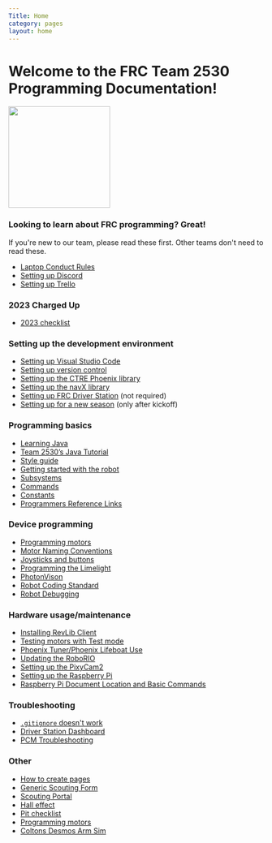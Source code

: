 ```yaml
---
Title: Home
category: pages
layout: home
---
```


# Welcome to the FRC Team 2530 Programming Documentation!

<img src="https://user-images.githubusercontent.com/116770284/216777461-d6618507-27f9-415b-9f14-2be387658675.svg" height=200px/>

### Looking to learn about FRC programming? Great!
If you're new to our team, please read these first.
Other teams don't need to read these.
- [Laptop Conduct Rules](./Laptop-Rules)
- [Setting up Discord](./Setting-up-Discord)
- [Setting up Trello](./How-to-Use-Trello)

### 2023 Charged Up
- [2023 checklist](./2023_Checklist)

### Setting up the development environment
- [Setting up Visual Studio Code](./Setting-up-VSCode)
- [Setting up version control](./Setting-up-version-control)
- [Setting up the CTRE Phoenix library](./Setting-up-the-CTRE-Phoenix-library)
- [Setting up the navX library](./Setting-up-the-navX-library)
- [Setting up FRC Driver Station](./Setting-up-FRC-Driver-Station) (not required)
- [Setting up for a new season](./Setting-up-for-a-new-season) (only after kickoff)

### Programming basics
- [Learning Java](./Learning-Java)
- [Team 2530’s Java Tutorial](./Java-Tutorial)
- [Style guide](./Style-guide)
- [Getting started with the robot](./Getting-started-with-the-robot)
- [Subsystems](./Subsystems)
- [Commands](./Commands)
- [Constants](./Constants)
- [Programmers Reference Links](./Programming-Reference-Links)

### Device programming
- [Programming motors](./Programming-motors)
- [Motor Naming Conventions](./MotorNaming)
- [Joysticks and buttons](./Joysticks-and-buttons)
- [Programming the Limelight](./Programming-the-Limelight)
- [PhotonVison](./PhotonVision)
- [Robot Coding Standard](./RobotCodingStandard.md)
- [Robot Debugging](./RobotCodeDebugging.md)

### Hardware usage/maintenance
- [Installing RevLib Client](https://docs.revrobotics.com/sparkmax/rev-hardware-client/getting-started-with-the-rev-hardware-client)
- [Testing motors with Test mode](./Testing-motors-with-Test-mode)
- [Phoenix Tuner/Phoenix Lifeboat Use](./Phoenix-Tuner-Use)
- [Updating the RoboRIO](./Updating-the-RoboRIO)
- [Setting up the PixyCam2](./Setting-up-the-PixyCam2)
- [Setting up the Raspberry Pi](./Setting-up-the-Raspberry-Pi)
- [Raspberry Pi Document Location and Basic Commands](./Raspberry-Pi-Document-Location-and-Basic-Commands)

### Troubleshooting
- [`.gitignore` doesn't work](./%60.gitignore%60-doesn't-work)
- [Driver Station Dashboard](./DS-Dashboard-Setting)
- [PCM Troubleshooting](./PCM-Troubleshooting)

### Other
- [How to create pages](./How-to-create-pages)
- [Generic Scouting Form](./Generic-Scouting-Form)
- [Scouting Portal](./Scouting-Portal)
- [Hall effect](./Hall-Effect---on-turret)
- [Pit checklist](./Pit-Checklist)
- [Programming motors](./Programming-motors)
- [Coltons Desmos Arm Sim](./Coltons_ArmV2_Simulation)